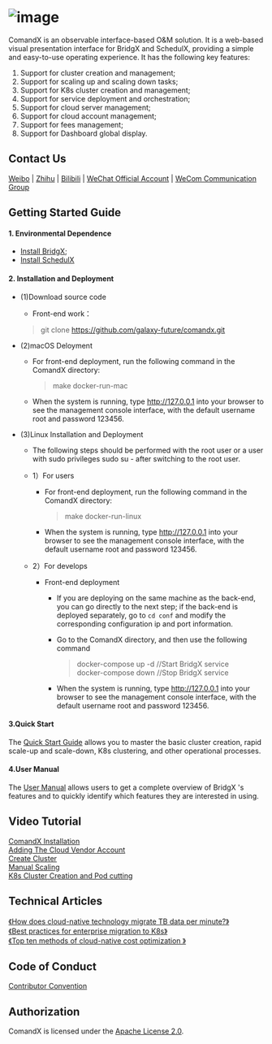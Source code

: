 ![image](https://user-images.githubusercontent.com/94337797/145354238-42473c28-a928-4ec5-84fb-7204db088283.png)
=====

ComandX is an observable interface-based O&M solution. It is a web-based visual presentation interface for BridgX and SchedulX, providing a simple and easy-to-use operating experience.
It has the following key features:
1. Support for cluster creation and management;
2. Support for scaling up and scaling down tasks;
3. Support for K8s cluster creation and management;
4. Support for service deployment and orchestration;
5. Support for cloud server management;
6. Support for cloud account management;
7. Support for fees management;
8. Support for Dashboard global display.



Contact Us
----

[Weibo](https://weibo.com/galaxyfuture) | [Zhihu](https://www.zhihu.com/org/xing-yi-wei-lai) | [Bilibili](https://space.bilibili.com/2057006251)
| [WeChat Official Account](https://github.com/galaxy-future/comandx/blob/main/docs/resource/wechat_official_account.md)
| [WeCom Communication Group](https://github.com/galaxy-future/comandx/blob/main/docs/resource/wechat.md)

Getting Started Guide
----

#### 1. Environmental Dependence

- [Install BridgX](https://github.com/galaxy-future/bridgx/blob/dev/docs/EN-README.md);
- [Install SchedulX](https://github.com/galaxy-future/bridgx/blob/dev/docs/EN-README.md)

#### 2. Installation and Deployment

* (1)Download source code

  - Front-end work：
  > git clone https://github.com/galaxy-future/comandx.git

* (2)macOS Deloyment
  - For front-end deployment, run the following command in the ComandX directory:
    > make docker-run-mac
   
  - When the system is running, type http://127.0.0.1 into your browser to see the management console interface, with the default username root and password 123456.

* (3)Linux Installation and Deployment

  - The following steps should be performed with the root user or a user with sudo privileges sudo su - after switching to the root user.
  - 1）For users
    - For front-end deployment, run the following command in the ComandX directory:
      > make docker-run-linux
    -	When the system is running, type http://127.0.0.1 into your browser to see the management console interface, with the default username root and password 123456.

  - 2）For develops
    - Front-end deployment
      - If you are deploying on the same machine as the back-end, you can go directly to the next step; if the back-end is deployed separately, go to `cd conf` and modify the corresponding configuration ip and port information.
      - Go to the ComandX directory, and then use the following command
        > docker-compose up -d //Start BridgX service <br>
        > docker-compose down //Stop BridgX service  <br>

      - When the system is running, type http://127.0.0.1 into your browser to see the management console interface, with the default username root and password 123456.
#### 3.Quick Start  

The [Quick Start Guide](https://github.com/galaxy-future/comandx/blob/main/docs/en-getting-started.md) allows you to master the basic cluster creation, rapid scale-up and scale-down, K8s clustering, and other operational processes.

#### 4.User Manual  
The [User Manual](https://github.com/galaxy-future/comandx/blob/main/docs/en-user-manual.md) allows users to get a complete overview of BridgX 's features and to quickly identify which features they are interested in using.

Video Tutorial
------
[ComandX Installation](https://www.bilibili.com/video/BV1n34y167o8/) <br>
[Adding The Cloud Vendor Account](https://www.bilibili.com/video/BV1Jr4y1S7q4/)  <br>
[Create Cluster](https://www.bilibili.com/video/BV1Wb4y1v7jw/)   <br>
[Manual Scaling](https://www.bilibili.com/video/BV1bm4y197QD/)  <br>
[K8s Cluster Creation and Pod cutting](https://www.bilibili.com/video/BV1FY411p7rE/) <br>


Technical Articles
------
[《How does cloud-native technology migrate TB data per minute?》](https://zhuanlan.zhihu.com/p/442746588)<br>
[《Best practices for enterprise migration to K8s》](https://zhuanlan.zhihu.com/p/445131885) <br>
[《Top ten methods of cloud-native cost optimization 》](https://zhuanlan.zhihu.com/p/448405809)<br>

Code of Conduct
------
[Contributor Convention](https://github.com/galaxy-future/comandx/blob/main/CODE_OF_CONDUCT)

Authorization
-----

ComandX is licensed under the [Apache License 2.0](https://github.com/galaxy-future/comandx/blob/main/LICENSE).



